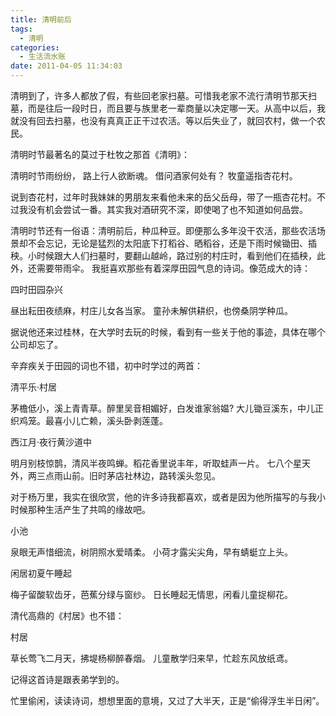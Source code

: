```yaml
---
title: 清明前后
tags:
  - 清明
categories:
  - 生活流水账
date: 2011-04-05 11:34:03
---
```


清明到了，许多人都放了假，有些回老家扫墓。可惜我老家不流行清明节那天扫墓，而是往后一段时日，而且要与族里老一辈商量以决定哪一天。从高中以后，我就没有回去扫墓，也没有真真正正干过农活。等以后失业了，就回农村，做一个农民。 

清明时节最著名的莫过于杜牧之那首《清明》：

清明时节雨纷纷， 路上行人欲断魂。 借问酒家何处有？ 牧童遥指杏花村。

说到杏花村，过年时我妹妹的男朋友来看他未来的岳父岳母，带了一瓶杏花村。不过我没有机会尝试一番。其实我对酒研究不深，即使喝了也不知道如何品尝。

清明时节还有一俗语：清明前后，种瓜种豆。即便那么多年没干农活，那些农活场景却不会忘记，无论是猛烈的太阳底下打稻谷、晒稻谷，还是下雨时候锄田、插秧。小时候跟大人们扫墓时，要翻山越岭，路过别的村庄时，看到他们在插秧，此外，还需要带雨伞。 我挺喜欢那些有着深厚田园气息的诗词。像范成大的诗：

四时田园杂兴

昼出耘田夜绩麻，村庄儿女各当家。 童孙未解供耕织，也傍桑阴学种瓜。

据说他还来过桂林，在大学时去玩的时候，看到有一些关于他的事迹，具体在哪个公司却忘了。

辛弃疾关于田园的词也不错，初中时学过的两首：

清平乐·村居

茅檐低小，溪上青青草。醉里吴音相媚好，白发谁家翁媪? 大儿锄豆溪东，中儿正织鸡笼。最喜小儿亡赖，溪头卧剥莲蓬。

西江月·夜行黄沙道中

明月别枝惊鹊，清风半夜鸣蝉。稻花香里说丰年，听取蛙声一片。 七八个星天外，两三点雨山前。旧时茅店社林边，路转溪头忽见。

对于杨万里，我实在很欣赏，他的许多诗我都喜欢，或者是因为他所描写的与我小时候那种生活产生了共鸣的缘故吧。

小池

泉眼无声惜细流，树阴照水爱晴柔。
小荷才露尖尖角，早有蜻蜓立上头。

闲居初夏午睡起

梅子留酸软齿牙，芭蕉分绿与窗纱。
日长睡起无情思，闲看儿童捉柳花。

清代高鼎的《村居》也不错：

村居

草长莺飞二月天，拂堤杨柳醉春烟。
儿童散学归来早，忙趁东风放纸鸢。

记得这首诗是跟表弟学到的。

忙里偷闲，读读诗词，想想里面的意境，又过了大半天，正是“偷得浮生半日闲”。
